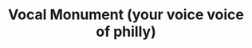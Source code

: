 ---
pid: CH901
title: Vocal Monument (your voice voice of philly)
location_transcription: where most traffic
zipcode: '19095'
outside_phl: 'Wyncote PA '
neighborhood: Wyncote
age: '41'
age_range: 40-49
instagram: 
image_file_name: CH_901.jpg
proposal_transcription: A monument that depicts people of various ethnicities shouting,
  yelling, using their voices. It would be of actual people with their mouths open
  and shouting, saying things to show our expression of themselves of their voices.
topic: Inclusivity,Race Ethnicity
topic_summary: 0, 0
type: Sculpture Statue
keywords_other: 
credit: 
image_labels: 
twitter: 
facebook: 
permalink: "/monuments/ch901/"
layout: item-page
---